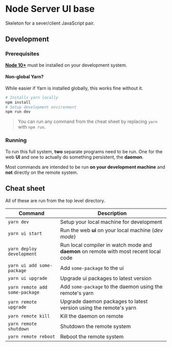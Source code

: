 # Node Server UI base

Skeleton for a sever/client JavaScript pair.

## Development

### Prerequisites

[**Node 10+**](https://nodejs.org/en/download) must be installed on your development system.

#### Non-global Yarn?

While easier if Yarn is installed globally, this works fine without it.

```bash
# Installs yarn locally
npm install
# Setup development environment
npm run dev
```

> You can run any command from the cheat sheet by replacing `yarn` with `npm run`.

### Running

To run this full system, **two** separate programs need to be run.
One for the web **UI** and one to actually do something persistent, the **daemon**.

Most commands are intended to be run **on your development machine** and **not** directly on the remote system.

## Cheat sheet

All of these are run from the top level directory.

| Command                        | Description                                                                           |
| ------------------------------ | ------------------------------------------------------------------------------------- |
| `yarn dev`                     | Setup your local machine for development                                              |
| `yarn ui start`                | Run the web **ui** on your local machine (_dev mode_)                                 |
| `yarn deploy development`      | Run local compiler in watch mode and **daemon** on remote with most recent local code |
| `yarn ui add some-package`     | Add `some-package` to the ui                                                          |
| `yarn ui upgrade`              | Upgrade ui packages to latest version                                                 |
| `yarn remote add some-package` | Add `some-package` to the daemon using the remote's yarn                              |
| `yarn remote upgrade`          | Upgrade daemon packages to latest version using the remote's yarn                     |
| `yarn remote kill`             | Kill the daemon on remote                                                             |
| `yarn remote shutdown`         | Shutdown the remote system                                                            |
| `yarn remote reboot`           | Reboot the remote system                                                              |

